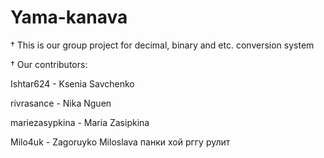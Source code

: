 # Yama-kanava

† This is our group project for decimal, binary and etc. conversion system

† Our contributors:

Ishtar624 - Ksenia Savchenko

rivrasance - Nika Nguen

mariezasypkina - Maria Zasipkina

Milo4uk - Zagoruyko Miloslava
панки хой
рггу рулит
